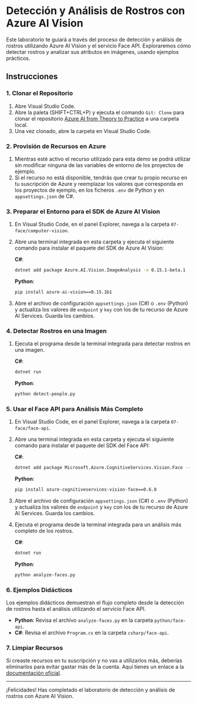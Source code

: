 # Detección y Análisis de Rostros con Azure AI Vision

Este laboratorio te guiará a través del proceso de detección y análisis de rostros utilizando Azure AI Vision y el servicio Face API. Exploraremos cómo detectar rostros y analizar sus atributos en imágenes, usando ejemplos prácticos.

## Instrucciones

### 1. Clonar el Repositorio

1. Abre Visual Studio Code.
2. Abre la paleta (SHIFT+CTRL+P) y ejecuta el comando `Git: Clone` para clonar el repositorio [Azure AI from Theory to Practice](https://github.com/jgcarmona-com/azure-ai-from-theory-to-practice) a una carpeta local.
3. Una vez clonado, abre la carpeta en Visual Studio Code.

### 2. Provisión de Recursos en Azure

1. Mientras esté activo el recurso utilizado para esta demo se podrá utilizar sin modificar ninguna de las variables de entorno de los proyectos de ejemplo.
2. Si el recurso no está disponible, tendrás que crear tu propio recurso en tu suscripción de Azure y reemplazar los valores que corresponda en los proyectos de ejemplo, en los ficheros `.env` de Python y en `appsettings.json` de C#.

### 3. Preparar el Entorno para el SDK de Azure AI Vision

1. En Visual Studio Code, en el panel Explorer, navega a la carpeta `07-face/computer-vision`.
2. Abre una terminal integrada en esta carpeta y ejecuta el siguiente comando para instalar el paquete del SDK de Azure AI Vision:

    **C#**:
    ```sh
    dotnet add package Azure.AI.Vision.ImageAnalysis -v 0.15.1-beta.1
    ```

    **Python**:
    ```sh
    pip install azure-ai-vision==0.15.1b1
    ```

3. Abre el archivo de configuración `appsettings.json` (C#) o `.env` (Python) y actualiza los valores de `endpoint` y `key` con los de tu recurso de Azure AI Services. Guarda los cambios.

### 4. Detectar Rostros en una Imagen

1. Ejecuta el programa desde la terminal integrada para detectar rostros en una imagen.

    **C#**:
    ```sh
    dotnet run
    ```

    **Python**:
    ```sh
    python detect-people.py
    ```

### 5. Usar el Face API para Análisis Más Completo

1. En Visual Studio Code, en el panel Explorer, navega a la carpeta `07-face/face-api`.
2. Abre una terminal integrada en esta carpeta y ejecuta el siguiente comando para instalar el paquete del SDK del Face API:

    **C#**:
    ```sh
    dotnet add package Microsoft.Azure.CognitiveServices.Vision.Face --version 2.8.0-preview.3
    ```

    **Python**:
    ```sh
    pip install azure-cognitiveservices-vision-face==0.6.0
    ```

3. Abre el archivo de configuración `appsettings.json` (C#) o `.env` (Python) y actualiza los valores de `endpoint` y `key` con los de tu recurso de Azure AI Services. Guarda los cambios.

4. Ejecuta el programa desde la terminal integrada para un análisis más completo de los rostros.

    **C#**:
    ```sh
    dotnet run
    ```

    **Python**:
    ```sh
    python analyze-faces.py
    ```

### 6. Ejemplos Didácticos

Los ejemplos didácticos demuestran el flujo completo desde la detección de rostros hasta el análisis utilizando el servicio Face API.

- **Python**: Revisa el archivo `analyze-faces.py` en la carpeta `python/face-api`.
- **C#**: Revisa el archivo `Program.cs` en la carpeta `csharp/face-api`.

### 7. Limpiar Recursos

Si creaste recursos en tu suscripción y no vas a utilizarlos más, deberías eliminarlos para evitar gastar más de la cuenta. Aquí tienes un enlace a la [documentación oficial](https://docs.microsoft.com/en-us/azure/azure-resource-manager/management/manage-resources-portal).

---

¡Felicidades! Has completado el laboratorio de detección y análisis de rostros con Azure AI Vision.
